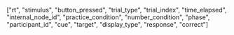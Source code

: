 ["rt", "stimulus", "button_pressed", "trial_type", "trial_index", "time_elapsed", "internal_node_id", "practice_condition", "number_condition", "phase", "participant_id", "cue", "target", "display_type", "response", "correct"]